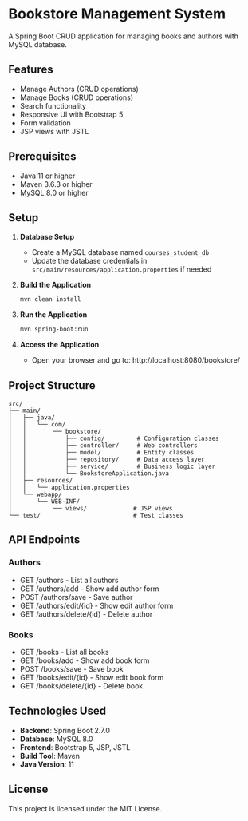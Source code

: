 # Bookstore Management System

A Spring Boot CRUD application for managing books and authors with MySQL database.

## Features

- Manage Authors (CRUD operations)
- Manage Books (CRUD operations)
- Search functionality
- Responsive UI with Bootstrap 5
- Form validation
- JSP views with JSTL

## Prerequisites

- Java 11 or higher
- Maven 3.6.3 or higher
- MySQL 8.0 or higher

## Setup

1. **Database Setup**
   - Create a MySQL database named `courses_student_db`
   - Update the database credentials in `src/main/resources/application.properties` if needed

2. **Build the Application**
   ```bash
   mvn clean install
   ```

3. **Run the Application**
   ```bash
   mvn spring-boot:run
   ```

4. **Access the Application**
   - Open your browser and go to: http://localhost:8080/bookstore/

## Project Structure

```
src/
├── main/
│   ├── java/
│   │   └── com/
│   │       └── bookstore/
│   │           ├── config/         # Configuration classes
│   │           ├── controller/     # Web controllers
│   │           ├── model/          # Entity classes
│   │           ├── repository/     # Data access layer
│   │           ├── service/        # Business logic layer
│   │           └── BookstoreApplication.java
│   ├── resources/
│   │   └── application.properties
│   └── webapp/
│       └── WEB-INF/
│           └── views/             # JSP views
└── test/                          # Test classes
```

## API Endpoints

### Authors
- GET    /authors           - List all authors
- GET    /authors/add       - Show add author form
- POST   /authors/save      - Save author
- GET    /authors/edit/{id} - Show edit author form
- GET    /authors/delete/{id} - Delete author

### Books
- GET    /books           - List all books
- GET    /books/add       - Show add book form
- POST   /books/save      - Save book
- GET    /books/edit/{id} - Show edit book form
- GET    /books/delete/{id} - Delete book

## Technologies Used

- **Backend**: Spring Boot 2.7.0
- **Database**: MySQL 8.0
- **Frontend**: Bootstrap 5, JSP, JSTL
- **Build Tool**: Maven
- **Java Version**: 11

## License

This project is licensed under the MIT License.

